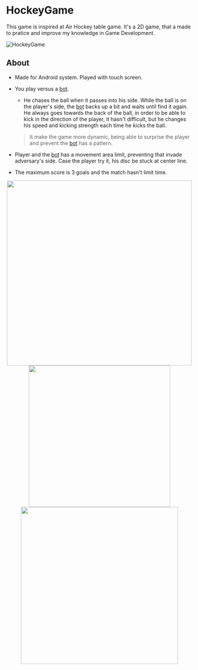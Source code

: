 # HockeyGame
This game is inspired at Air Hockey table game.
It's a 2D game, that a made to pratice and improve my knowledge in Game Development.

![HockeyGame](https://user-images.githubusercontent.com/107483658/230206480-e4411338-8088-4f51-9441-ceaa4c04131a.png)

## About
- Made for Android system. Played with touch screen.
- You play versus a [bot](HockeyGame/Assets/scripts/GameScripts/Bot.cs).
  - He chases the ball when it passes into his side. While the ball is on the player's side, the [bot](HockeyGame/Assets/scripts/GameScripts/Bot.cs) backs up a bit and waits until find it again. He always goes towards the back of the ball, in order to be able to kick in the direction of the player, it hasn't difficult, but he changes his speed and kicking strength each time he kicks the ball.
  > It make the game more dynamic, being able to surprise the player and prevent the [bot](HockeyGame/Assets/scripts/GameScripts/Bot.cs) has a pattern.
- Player and the [bot](HockeyGame/Assets/scripts/GameScripts/Bot.cs) has a movement area limit, preventing that invade adversary's side. Case the player try it, his disc be stuck at center line.

- The maximum score is 3 goals and the match hasn't limit time.

<div align="center">
    <img src= https://user-images.githubusercontent.com/107483658/230387565-e48128b2-4a34-4597-9b49-3d3a6f37e3c5.png width=500px />
</div>

<div align="center">
    <img src= https://user-images.githubusercontent.com/107483658/230357698-9063c1bf-65cd-469f-8f39-b2e5fb2897fb.png width=383px />
    <img src= https://user-images.githubusercontent.com/107483658/230393265-acea757e-6113-4763-873e-19282107cc41.gif width=425px />
    
</div>
